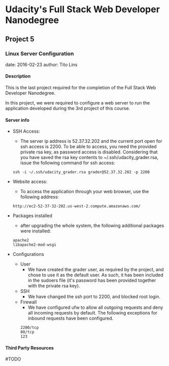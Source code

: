 # Udacity's Full Stack Web Developer Nanodegree
## Project 5
### Linux Server Configuration

date: 2016-02-23
author: Tito Lins

#### Description
This is the last project required for the completion of the Full Stack Web
Developer Nanodegree.

In this project, we were required to configure a web server to run the
application developed during the 3rd project of this course.

#### Server info
* SSH Access:
    * The server ip address is 52.37.32.202 and the current port open for ssh
    access is 2200. To be able to access, you need the provided private rsa
    key, as password access is disabled. Considering that you have saved the
    rsa key contents to ~/.ssh/udacity_grader.rsa, issue the following command
    for ssh access:
    ```
    ssh -i ~/.ssh/udacity_grader.rsa grader@52.37.32.202 -p 2200
    ```

* Website access:
    * To access the application through your web browser, use the following
    address:
    ```
    http://ec2-52-37-32-202.us-west-2.compute.amazonaws.com/
    ```

* Packages installed
    * after upgrading the whole system, the following additional packages were
    installed:
    ```
    apache2
    libapache2-mod-wsgi
    ```

* Configurations
    * User
        * We have created the grader user, as required by the project, and
        chose to use it as the default user. As such, it has been included in
        the sudoers file (it's password has been provided together with the
        private rsa key).
    * SSH
        * We have changed the ssh port to 2200, and blocked root login.
    * Firewall
        * We have configured ufw to allow all outgoing requests and deny all
        incoming requests by default. The following exceptions for inbound
        requests have been configured.
        ```
        2200/tcp
        80/tcp
        123
        ```

#### Third Party Resources
#TODO

